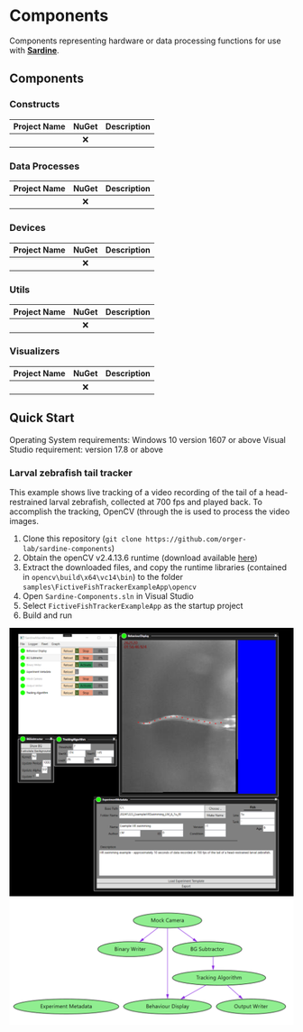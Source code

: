 # Components
Components representing hardware or data processing functions for use with **[Sardine](https://github.com/orger-lab/sardine)**.

## Components
### Constructs
| Project Name | NuGet  | Description |
| :---------------- | :------: | :----: |
|         |   ❌  |  |
### Data Processes
| Project Name | NuGet  | Description |
| :---------------- | :------: | :----: |
|         |   ❌  |  |
### Devices
| Project Name | NuGet  | Description |
| :---------------- | :------: | :----: |
|         |   ❌  |  |
### Utils
| Project Name | NuGet  | Description |
| :---------------- | :------: | :----: |
|         |   ❌  |  |
### Visualizers
| Project Name | NuGet  | Description |
| :---------------- | :------: | :----: |
|         |   ❌  |  |

## Quick Start
Operating System requirements: Windows 10 version 1607 or above
Visual Studio requirement: version 17.8 or above

### Larval zebrafish tail tracker
This example shows live tracking of a video recording of the tail of a head-restrained larval zebrafish, collected at 700 fps and played back. 
To accomplish the tracking, OpenCV (through the  is used to process the video images. 

1. Clone this repository (`git clone https://github.com/orger-lab/sardine-components`)
2. Obtain the openCV v2.4.13.6 runtime (download available [here](https://sourceforge.net/projects/opencvlibrary/files/opencv-win/2.4.13/opencv-2.4.13.6-vc14.exe/download))
3. Extract the downloaded files, and copy the runtime libraries (contained in `opencv\build\x64\vc14\bin`) to the folder `samples\FictiveFishTrackerExampleApp\opencv`
2. Open `Sardine-Components.sln` in Visual Studio
3. Select `FictiveFishTrackerExampleApp` as the startup project
4. Build and run

<div align="center">
  <div>
  <img src="samples/FictiveFishTrackerExampleApp/screenshot.png" width="600">
    </div>
  <div>
  <img src="samples/FictiveFishTrackerExampleApp/graph.png" width="600">
</div>
  
</div>

